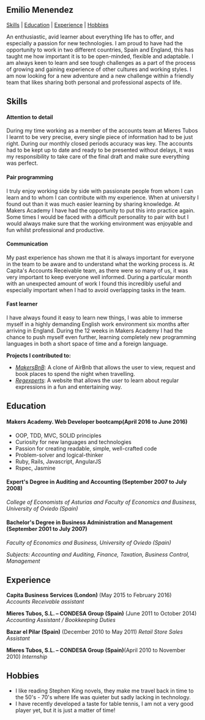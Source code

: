 ## Emilio Menendez
[Skills](#skills) | [Education](#education) | [Experience](#experience) | [Hobbies](#hobbies)

An enthusiastic, avid learner about everything life has to offer, and especially a passion for new technologies. I am proud to have had the opportunity to work in two different countries, Spain and England, this has taught me how important it is to be open-minded, flexible and adaptable. I am always keen to learn and see tough challenges as a part of the process of growing and gaining experience of other cultures and working styles. I am now looking for a new adventure and a new challenge within a friendly team that likes sharing both personal and professional aspects of life.

## Skills

#### Attention to detail

During my time working as a member of the accounts team at Mieres Tubos I learnt to be very precise, every single piece of information had to be just right. During our monthly closed periods accuracy was key. The accounts had to be kept up to date and ready to be presented without delays, it was my responsibility to take care of the final draft and make sure everything was perfect.

#### Pair programming

I truly enjoy working side by side with passionate people from whom I can learn and to whom I can contribute with my experience. When at university I found out than it was much easier learning by sharing knowledge. At Makers Academy I have had the opportunity to put this into practice again. Some times I would be faced with a difficult personality to pair with but I would always make sure that the working environment was enjoyable and fun whilst professional and productive.

#### Communication

My past experience has shown me that it is always important for everyone in the team to be aware and to understand what the working process is. At Capita's Accounts Receivable team, as there were so many of us, it was very important to keep everyone well informed. During a particular month with an unexpected amount of work I found this incredibly useful and especially important when I had to avoid overlapping tasks in the team.

#### Fast learner

I have always found it easy to learn new things, I was able to immerse myself in a highly demanding English work environment six months after arriving in England. During the 12 weeks in Makers Academy I had the chance to push myself even further, learning completely new programming languages in both a short space of time and a foreign language.

**Projects I contributed to:**

- [*MakersBnB*](https://github.com/Wil0/makersBnB): A clone of AirBnb that allows the user to view, request and book places to spend the night when travelling.
- [*Regexperts*](https://github.com/Wil0/regexperts): A website that allows the user to learn about regular expressions in a fun and entertaining way.

## Education

#### Makers Academy. Web Developer bootcamp(April 2016 to June 2016)

- OOP, TDD, MVC, SOLID principles
- Curiosity for new languages and technologies
- Passion for creating readable, simple, well-crafted code
- Problem-solver and logical-thinker
- Ruby, Rails, Javascript, AngularJS
- Rspec, Jasmine

#### Expert's Degree in Auditing and Accounting (September 2007 to July 2008)
*College of Economists of Asturias and Faculty of Economics and Business, University of Oviedo (Spain)*

#### Bachelor's Degree in Business Administration and  Management (September 2001 to July 2007)
*Faculty of Economics and Business, University of Oviedo (Spain)*

*Subjects: Accounting and Auditing, Finance, Taxation, Business Control, Management*

## Experience

**Capita Business Services (London)** (May 2015 to February 2016)     
*Accounts Receivable assistant*  

**Mieres Tubos, S.L. – CONDESA Group (Spain)** (June 2011 to October 2014)   
*Accounting Assistant / Bookkeeping Duties*

**Bazar el Pilar (Spain)** (December 2010 to May 2011)
*Retail  Store Sales Assistant*

**Mieres Tubos, S.L. –  CONDESA Group (Spain)**(April 2010 to November 2010)
*Internship*

## Hobbies

- I like reading Stephen King novels, they make me travel back in time to the 50's - 70's where life was quieter but sadly lacking in technology.
- I have recently developed a taste for table tennis, I am not a very good player yet, but it is just a matter of time!
